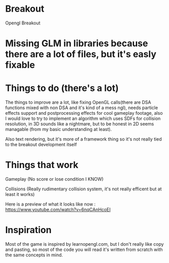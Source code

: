 # Breakout
Opengl Breakout

# Missing GLM in libraries because there are a lot of files, but it's easly fixable 

# Things to do (there's a lot)

The things to improve are a lot, like fixing OpenGL calls(there are DSA functions mixed with non DSA and it's kind of a mess ngl), needs particle effects support and postprocessing effects for cool gameplay footage, also I would love to try to implement an algorithm which uses SDFs for collision resolution, in 3D sounds like a nightmare, but to be honest in 2D seems managable (from my basic understanding at least).

Also text rendering, but it's more of a framework thing so it's not really tied to the breakout development itself

# Things that work

Gameplay (No score or lose condition I KNOW)

Collisions (Really rudimentary collision system, it's not really efficent but at least it works)

Here is a preview of what it looks like now : https://www.youtube.com/watch?v=6nqCAnHcoEI

# Inspiration
Most of the game is inspired by learnopengl.com, but I don't really like copy and pasting, so most of the code you will read it's written from scratch with the 
same concepts in mind.

